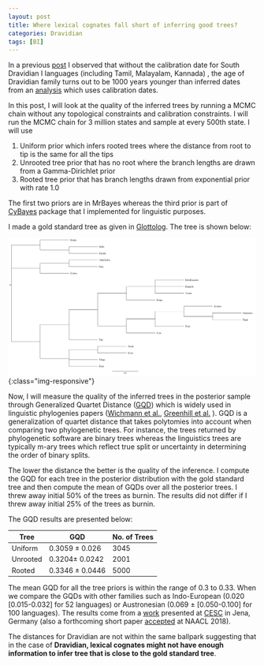 ```yaml
---
layout: post
title: Where lexical cognates fall short of inferring good trees?
categories: Dravidian
tags: [BI]
---
```


In a previous [post](https://github.com/PhyloStar/dravidian-dating/wiki/Is-the-Dravidian-family-3800-or-4500-or-5000-years-old%3F) I observed that without the calibration date for South Dravidian I languages (including Tamil, Malayalam, Kannada) , the age of Dravidian family turns out to be 1000 years younger than inferred dates from an [analysis](http://rsos.royalsocietypublishing.org/content/5/3/171504) which uses calibration dates.

In this post, I will look at the quality of the inferred trees by running a MCMC chain without any topological constraints and calibration constraints. I will run the MCMC chain for 3 million states and sample at every 500th state. I will use 
1. Uniform prior which infers rooted trees where the distance from root to tip is the same for all the tips
2. Unrooted tree prior that has no root where the branch lengths are drawn from a Gamma-Dirichlet prior
3. Rooted tree prior that has branch lengths drawn from exponential prior with rate 1.0

The first two priors are in MrBayes whereas the third prior is part of [CyBayes](https://github.com/PhyloStar/CyBayes) package that I implemented for linguistic purposes.

I made a gold standard tree as given in [Glottolog](http://glottolog.org/resource/languoid/id/drav1251). The tree is shown below:

![Gold-Tree](https://github.com/PhyloStar/dravidian-dating/blob/master/glotLog.tre.png){:class="img-responsive"}

Now, I will measure the quality of the inferred trees in the posterior sample through Generalized Quartet Distance ([GQD](http://journals.plos.org/plosone/article?id=10.1371/journal.pone.0020109)) which is widely used in linguistic phylogenies papers ([Wichmann et al.](http://booksandjournals.brillonline.com/content/journals/10.1163/221058212x648072), [Greenhill et al.](http://journals.plos.org/plosone/article?id=10.1371/journal.pone.0009573) ). GQD is a generalization of quartet distance that takes polytomies into account when comparing two phylogenetic trees. For instance, the trees returned by phylogenetic software are binary trees whereas the linguistics trees are typically m-ary trees which reflect true split or uncertainty in determining the order of binary splits.

The lower the distance the better is the quality of the inference. I compute the GQD for each tree in the posterior distribution with the gold standard tree and then compute the mean of GQDs over all the posterior trees. I threw away initial 50% of the trees as burnin. The results did not differ if I threw away initial 25% of the trees as burnin.

The GQD results are presented below:

Tree| GQD| No. of Trees
---|---|---
Uniform| 0.3059 ± 0.026| 3045
Unrooted| 0.3204± 0.0242|2001
Rooted| 0.3346 ± 0.0446| 5000

The mean GQD for all the tree priors is within the range of 0.3 to 0.33. When we compare the GQDs with other families such as Indo-European (0.020 [0.015-0.032] for 52 languages) or Austronesian (0.069 ± [0.050-0.100] for 100 languages). The results come from a [work](http://www.sfs.uni-tuebingen.de/~gjaeger/slides/slides_Jena_2017.pdf) presented at [CESC](https://www.shh.mpg.de/cescjena2017) in Jena, Germany (also a forthcoming short paper [accepted](https://naacl2018.wordpress.com/2018/03/02/list-of-accepted-papers/) at NAACL 2018).

The distances for Dravidian are not within the same ballpark suggesting that in the case of **Dravidian, lexical cognates might not have enough information to infer tree that is close to the gold standard tree**.

